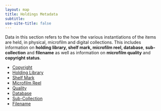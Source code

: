 ```yaml
---
layout: map
title: Holdings Metadata
subtitle:  
use-site-title: false
---
```


Data in this section refers to the how the various instantiations of the
items are held, in physical, microfilm and digital collections. This
includes information on **holding library, shelf mark, microfilm reel,
database**, **sub-collection** and **filename** as well as information
on **microfilm quality** and **copyright status**.

+ [Copyright](../copyright)
+ [Holding Library](../holding-library)
+ [Shelf Mark](../shelf-mark)
+ [Microfilm Reel](../microfilm-reel)
+ [Quality](../quality)
+ [Database](../database)
+ [Sub-Collection](../sub-collection)
+ [Filename](../filename)
